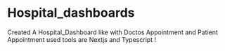 # Hospital_dashboards
Created A Hospital_Dashboard like with Doctos Appointment and Patient Appointment used tools are Nextjs and Typescript !
